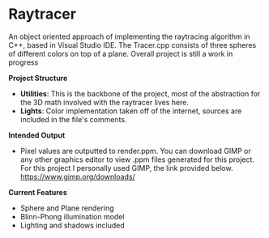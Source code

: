 # Raytracer

An object oriented approach of implementing the raytracing algorithm in C++, based in Visual Studio IDE. The Tracer.cpp consists of three spheres of different colors on top of a plane. Overall project is still a work in progress

**Project Structure**

- **Utilities**: This is the backbone of the project, most of the abstraction for the 3D math involved with the raytracer lives here.  
- **Lights**: Color implementation taken off of the internet, sources are included in the file's comments.

**Intended Output**

- Pixel values are outputted to render.ppm. You can download GIMP or any other graphics editor to view .ppm files generated for this project.
For this project I personally used GIMP, the link provided below.
https://www.gimp.org/downloads/

**Current Features**

- Sphere and Plane rendering
- Blinn-Phong illumination model
- Lighting and shadows included
